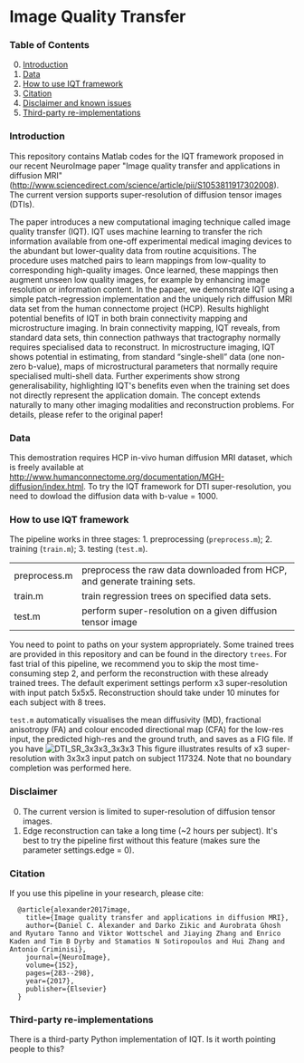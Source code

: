# Image Quality Transfer

### Table of Contents
0. [Introduction](#introduction)
0. [Data](#data)
0. [How to use IQT framework](#models)
0. [Citation](#citation)
0. [Disclaimer and known issues](#disclaimer-and-known-issues)
0. [Third-party re-implementations](#third-party-re-implementations)


### Introduction
This repository contains Matlab codes for the IQT framework proposed in our recent NeuroImage paper "Image quality transfer and applications in diffusion MRI" (http://www.sciencedirect.com/science/article/pii/S1053811917302008). The current version supports super-resolution of diffusion tensor images (DTIs). 

The paper introduces a new computational imaging technique called image quality transfer (IQT). IQT uses machine learning to transfer the rich information available from one-off experimental medical imaging devices to the abundant but lower-quality data from routine acquisitions. The procedure uses matched pairs to learn mappings from low-quality to corresponding high-quality images. Once learned, these mappings then augment unseen low quality images, for example by enhancing image resolution or information content. In the papaer, we demonstrate IQT using a simple patch-regression implementation and the uniquely rich diffusion MRI data set from the human connectome project (HCP). Results highlight potential benefits of IQT in both brain connectivity mapping and microstructure imaging. In brain connectivity mapping, IQT reveals, from standard data sets, thin connection pathways that tractography normally requires specialised data to reconstruct. In microstructure imaging, IQT shows potential in estimating, from standard “single-shell” data (one non-zero b-value), maps of microstructural parameters that normally require specialised multi-shell data. Further experiments show strong generalisability, highlighting IQT's benefits even when the training set does not directly represent the application domain. The concept extends naturally to many other imaging modalities and reconstruction problems. For details, please refer to the original paper!

### Data
This demostration requires HCP in-vivo human diffusion MRI dataset, which is freely available at http://www.humanconnectome.org/documentation/MGH-diffusion/index.html. To try the IQT framework for DTI super-resolution, you need to dowload the diffusion data with b-value = 1000. 

### How to use IQT framework
The pipeline works in three stages: 1. preprocessing (`preprocess.m`); 2. training (`train.m`); 3. testing (`test.m`).

<table>
<tr><td>preprocess.m  </td><td> preprocess the raw data downloaded from HCP, and generate training sets.
</td></tr> <tr><td>train.m </td><td> train regression trees on specified data sets.
</td></tr><tr><td>test.m </td><td>  perform super-resolution on a given diffusion tensor image
</td></tr></table>

You need to point to paths on your system appropriately. Some trained trees are provided in this repository and can be found in the directory `trees`. For fast trial of this pipeline, we recommend you to skip the most time-consuming step 2, and perform the reconstruction with these already trained trees. The default experiment settings perform x3 super-resolution with input patch 5x5x5. Reconstruction should take under 10 minutes for each subject with 8 trees. 

`test.m` automatically visualises the mean diffusivity (MD), fractional anisotropy (FA) and colour encoded directional map (CFA) for the low-res input, the predicted high-res and the ground truth, and saves as a FIG file. If you have 
![DTI_SR_3x3x3_3x3x3](https://cloud.githubusercontent.com/assets/14926992/24544089/e2e18f72-15f9-11e7-8f7c-0488a8b197aa.png)
This figure illustrates results of x3 super-resolution with 3x3x3 input patch on subject 117324. Note that no boundary completion was performed here. 

### Disclaimer
0. The current version is limited to super-resolution of diffusion tensor images. 
0. Edge reconstruction can take a long time (~2 hours per subject). It's best to try the pipeline first without this feature (makes sure the parameter settings.edge = 0).

### Citation
If you use this pipeline in your research, please cite:

      @article{alexander2017image,
        title={Image quality transfer and applications in diffusion MRI},
        author={Daniel C. Alexander and Darko Zikic and Aurobrata Ghosh and Ryutaro Tanno and Viktor Wottschel and Jiaying Zhang and Enrico Kaden and Tim B Dyrby and Stamatios N Sotiropoulos and Hui Zhang and Antonio Criminisi},
        journal={NeuroImage},
        volume={152},
        pages={283--298},
        year={2017},
        publisher={Elsevier}
      }

### Third-party re-implementations
There is a third-party Python implementation of IQT. Is it worth pointing people to this?
